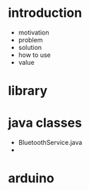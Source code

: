# introduction
- motivation
- problem
- solution
- how to use
- value

# library

# java classes
- BluetoothService.java
- 
# arduino

